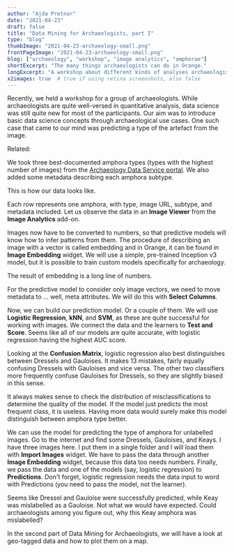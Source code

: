 ```yaml
---
author: "Ajda Pretnar"
date: "2021-04-23"
draft: false
title: "Data Mining for Archaeologists, part I"
type: "blog"
thumbImage: "2021-04-23-archaeology-small.png"
frontPageImage: "2021-04-23-archaeology-small.png"
blog: ["archaeology", "workshop", "image analytics", "amphorae"]
shortExcerpt: "The many things archaeologists can do in Orange."
longExcerpt: "A workshop about different kinds of analyses archaeologists can do in Orange."
x2images: true  # true if using retina screenshots, else false
---
```


Recently, we held a workshop for a group of archaeologists. While archaeologists are quite well-versed in quantitative analysis, data science was still quite new for most of the participants. Our aim was to introduce basic data science concepts through archaeological use cases. One such case that came to our mind was predicting a type of the artefact from the image.

Related: <LinkNew url="blog/2018/11/06/data-mining-for-anthropologists/" name="Data Mining for Anthropologists"/>

We took three best-documented amphora types (types with the highest number of images) from the [Archaeology Data Service portal](https://archaeologydataservice.ac.uk/archives/view/amphora_ahrb_2005/index.cfm). We also added some metadata describing each amphora subtype.

This is how our data looks like.

<WindowScreenshot src="2021-04-23-data-table.png" />

Each row represents one amphora, with type, image URL, subtype, and metadata included. Let us observe the data in an **Image Viewer** from the **Image Analytics** add-on.

<WindowScreenshot src="2021-04-23-image-viewer.png" />

<WorkflowScreenshot src="2021-04-23-workflow1.png" />

Images now have to be converted to numbers, so that predictive models will know how to infer patterns from them. The procedure of describing an image with a vector is called embedding and in Orange, it can be found in **Image Embedding** widget. We will use a simple, pre-trained Inception v3 model, but it is possible to train custom models specifically for archaeology.

The result of embedding is a long line of numbers.

<WindowScreenshot src="2021-04-23-embedding.png" />

For the predictive model to consider only image vectors, we need to move metadata to ... well, meta attributes. We will do this with **Select Columns**.

<WindowScreenshot src="2021-04-23-select-columns.png" />

<WorkflowScreenshot src="2021-04-23-workflow2.png" />

Now, we can build our prediction model. Or a couple of them. We will use **Logistic Regression**, **kNN**, and **SVM**, as these are quite successful for working with images. We connect the data and the learners to **Test and Score**. Seems like all of our models are quite accurate, with logistic regression having the highest AUC score.

<WindowScreenshot src="2021-04-23-test-and-score.png" />

Looking at the **Confusion Matrix**, logistic regression also best distinguishes between Dressels and Gauloises. It makes 13 mistakes, fairly equally confusing Dressels with Gauloises and vice versa. The other two classifiers more frequently confuse Gauloises for Dressels, so they are slightly biased in this sense.

<WindowScreenshot src="2021-04-23-confusion-matrix.png" />

<WorkflowScreenshot src="2021-04-23-workflow3.png" />

It always makes sense to check the distribution of misclassifications to determine the quality of the model. If the model just predicts the most frequent class, it is useless. Having more data would surely make this model distinguish between amphora type better.

We can use the model for predicting the type of amphora for unlabelled images. Go to the internet and find some Dressels, Gauloises, and Keays. I have three images here. I put them in a single folder and I will load them with **Import Images** widget. We have to pass the data through another **Image Embedding** widget, because this data too needs numbers. Finally, we pass the data and one of the models (say, logistic regression) to **Predictions**. Don't forget, logistic regression needs the data input to word with Predictions (you need to pass the model, not the learner).

<WindowScreenshot src="2021-04-23-predictions.png" />

Seems like Dressel and Gauloise were successfully predicted, while Keay was mislabelled as a Gauloise. Not what we would have expected. Could archaeologists among you figure out, why this Keay amphora was mislabelled?

<WindowScreenshot src="2021-04-23-workflow-final.png" />

In the second part of Data Mining for Archaeologists, we will have a look at geo-tagged data and how to plot them on a map.
